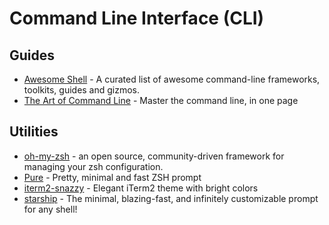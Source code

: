 # Command Line Interface (CLI)

## Guides

- [Awesome Shell](https://github.com/alebcay/awesome-shell) - A curated list of awesome command-line frameworks, toolkits, guides and gizmos.
- [The Art of Command Line](https://github.com/jlevy/the-art-of-command-line) - Master the command line, in one page

## Utilities

- [oh-my-zsh](https://github.com/ohmyzsh/ohmyzsh) - an open source, community-driven framework for managing your zsh configuration.
- [Pure](https://github.com/sindresorhus/pure) - Pretty, minimal and fast ZSH prompt
- [iterm2-snazzy](https://github.com/sindresorhus/iterm2-snazzy) - Elegant iTerm2 theme with bright colors
- [starship](https://starship.rs/) - The minimal, blazing-fast, and infinitely customizable prompt for any shell!

